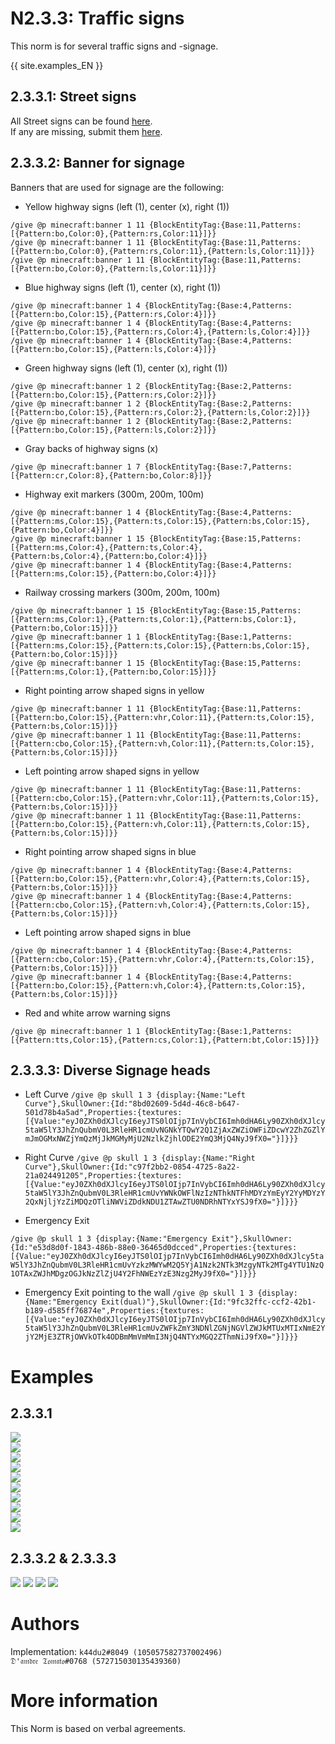 # N2.3.3: Traffic signs

This norm is for several traffic signs and -signage.

{{ site.examples_EN }}

## 2.3.3.1: Street signs

All Street signs can be found [here](/EN/N6/1/1).      
If any are missing, submit them [here](https://forms.gle/THsa88phkL3LLLpMA).

## 2.3.3.2: Banner for signage

Banners that are used for signage are the following:

* Yellow highway signs (left (1), center (x), right (1))
```
/give @p minecraft:banner 1 11 {BlockEntityTag:{Base:11,Patterns:[{Pattern:bo,Color:0},{Pattern:rs,Color:11}]}}
/give @p minecraft:banner 1 11 {BlockEntityTag:{Base:11,Patterns:[{Pattern:bo,Color:0},{Pattern:rs,Color:11},{Pattern:ls,Color:11}]}}
/give @p minecraft:banner 1 11 {BlockEntityTag:{Base:11,Patterns:[{Pattern:bo,Color:0},{Pattern:ls,Color:11}]}}
```

* Blue highway signs (left (1), center (x), right (1))
```
/give @p minecraft:banner 1 4 {BlockEntityTag:{Base:4,Patterns:[{Pattern:bo,Color:15},{Pattern:rs,Color:4}]}}
/give @p minecraft:banner 1 4 {BlockEntityTag:{Base:4,Patterns:[{Pattern:bo,Color:15},{Pattern:rs,Color:4},{Pattern:ls,Color:4}]}}
/give @p minecraft:banner 1 4 {BlockEntityTag:{Base:4,Patterns:[{Pattern:bo,Color:15},{Pattern:ls,Color:4}]}}
```

* Green highway signs (left (1), center (x), right (1))
```
/give @p minecraft:banner 1 2 {BlockEntityTag:{Base:2,Patterns:[{Pattern:bo,Color:15},{Pattern:rs,Color:2}]}}
/give @p minecraft:banner 1 2 {BlockEntityTag:{Base:2,Patterns:[{Pattern:bo,Color:15},{Pattern:rs,Color:2},{Pattern:ls,Color:2}]}}
/give @p minecraft:banner 1 2 {BlockEntityTag:{Base:2,Patterns:[{Pattern:bo,Color:15},{Pattern:ls,Color:2}]}}
```

* Gray backs of highway signs (x)
```
/give @p minecraft:banner 1 7 {BlockEntityTag:{Base:7,Patterns:[{Pattern:cr,Color:8},{Pattern:bo,Color:8}]}}
```

* Highway exit markers (300m, 200m, 100m)
```
/give @p minecraft:banner 1 4 {BlockEntityTag:{Base:4,Patterns:[{Pattern:ms,Color:15},{Pattern:ts,Color:15},{Pattern:bs,Color:15},{Pattern:bo,Color:4}]}}
/give @p minecraft:banner 1 15 {BlockEntityTag:{Base:15,Patterns:[{Pattern:ms,Color:4},{Pattern:ts,Color:4},
{Pattern:bs,Color:4},{Pattern:bo,Color:4}]}}
/give @p minecraft:banner 1 4 {BlockEntityTag:{Base:4,Patterns:[{Pattern:ms,Color:15},{Pattern:bo,Color:4}]}}
```

* Railway crossing markers (300m, 200m, 100m)
```
/give @p minecraft:banner 1 15 {BlockEntityTag:{Base:15,Patterns:[{Pattern:ms,Color:1},{Pattern:ts,Color:1},{Pattern:bs,Color:1},{Pattern:bo,Color:15}]}}
/give @p minecraft:banner 1 1 {BlockEntityTag:{Base:1,Patterns:[{Pattern:ms,Color:15},{Pattern:ts,Color:15},{Pattern:bs,Color:15},{Pattern:bo,Color:15}]}}
/give @p minecraft:banner 1 15 {BlockEntityTag:{Base:15,Patterns:[{Pattern:ms,Color:1},{Pattern:bo,Color:15}]}}
```

* Right pointing arrow shaped signs in yellow
```
/give @p minecraft:banner 1 11 {BlockEntityTag:{Base:11,Patterns:[{Pattern:bo,Color:15},{Pattern:vhr,Color:11},{Pattern:ts,Color:15},{Pattern:bs,Color:15}]}}
/give @p minecraft:banner 1 11 {BlockEntityTag:{Base:11,Patterns:[{Pattern:cbo,Color:15},{Pattern:vh,Color:11},{Pattern:ts,Color:15},{Pattern:bs,Color:15}]}}
```

* Left pointing arrow shaped signs in yellow
```
/give @p minecraft:banner 1 11 {BlockEntityTag:{Base:11,Patterns:[{Pattern:cbo,Color:15},{Pattern:vhr,Color:11},{Pattern:ts,Color:15},{Pattern:bs,Color:15}]}}
/give @p minecraft:banner 1 11 {BlockEntityTag:{Base:11,Patterns:[{Pattern:bo,Color:15},{Pattern:vh,Color:11},{Pattern:ts,Color:15},{Pattern:bs,Color:15}]}}
```

* Right pointing arrow shaped signs in blue
```
/give @p minecraft:banner 1 4 {BlockEntityTag:{Base:4,Patterns:[{Pattern:bo,Color:15},{Pattern:vhr,Color:4},{Pattern:ts,Color:15},{Pattern:bs,Color:15}]}}
/give @p minecraft:banner 1 4 {BlockEntityTag:{Base:4,Patterns:[{Pattern:cbo,Color:15},{Pattern:vh,Color:4},{Pattern:ts,Color:15},{Pattern:bs,Color:15}]}}
```

* Left pointing arrow shaped signs in blue
```
/give @p minecraft:banner 1 4 {BlockEntityTag:{Base:4,Patterns:[{Pattern:cbo,Color:15},{Pattern:vhr,Color:4},{Pattern:ts,Color:15},{Pattern:bs,Color:15}]}}
/give @p minecraft:banner 1 4 {BlockEntityTag:{Base:4,Patterns:[{Pattern:bo,Color:15},{Pattern:vh,Color:4},{Pattern:ts,Color:15},{Pattern:bs,Color:15}]}}
```

* Red and white arrow warning signs
```
/give @p minecraft:banner 1 1 {BlockEntityTag:{Base:1,Patterns:[{Pattern:tts,Color:15},{Pattern:cs,Color:1},{Pattern:bt,Color:15}]}}
```
## 2.3.3.3: Diverse Signage heads
 
 * Left Curve
```/give @p skull 1 3 {display:{Name:"Left Curve"},SkullOwner:{Id:"8bd02609-5d4d-46c8-b647-501d78b4a5ad",Properties:{textures:[{Value:"eyJ0ZXh0dXJlcyI6eyJTS0lOIjp7InVybCI6Imh0dHA6Ly90ZXh0dXJlcy5taW5lY3JhZnQubmV0L3RleHR1cmUvNGNkYTQwY2Q1ZjAxZWZiOWFiZDcwY2ZhZGZlYmJmOGMxNWZjYmQzMjJkMGMyMjU2NzlkZjhlODE2YmQ3MjQ4NyJ9fX0="}]}}}```

* Right Curve
```/give @p skull 1 3 {display:{Name:"Right Curve"},SkullOwner:{Id:"c97f2bb2-0854-4725-8a22-21a024491205",Properties:{textures:[{Value:"eyJ0ZXh0dXJlcyI6eyJTS0lOIjp7InVybCI6Imh0dHA6Ly90ZXh0dXJlcy5taW5lY3JhZnQubmV0L3RleHR1cmUvYWNkOWFlNzIzNThkNTFhMDYzYmEyY2YyMDYzY2QxNjljYzZiMDQzOTliNWViZDdkNDU1ZTAwZTU0NDRhNTYxYSJ9fX0="}]}}}```

* Emergency Exit

```/give @p skull 1 3 {display:{Name:"Emergency Exit"},SkullOwner:{Id:"e53d8d0f-1843-486b-88e0-36465d0dcced",Properties:{textures:[{Value:"eyJ0ZXh0dXJlcyI6eyJTS0lOIjp7InVybCI6Imh0dHA6Ly90ZXh0dXJlcy5taW5lY3JhZnQubmV0L3RleHR1cmUvYzkzMWYwM2Q5YjA1Nzk2NTk3MzgyNTk2MTg4YTU1NzQ1OTAxZWJhMDgzOGJkNzZlZjU4Y2FhNWEzYzE3Nzg2MyJ9fX0="}]}}}```

* Emergency Exit pointing to the wall
```/give @p skull 1 3 {display:{Name:"Emergency Exit(dual)"},SkullOwner:{Id:"9fc32ffc-ccf2-42b1-b189-d585ff76874e",Properties:{textures:[{Value:"eyJ0ZXh0dXJlcyI6eyJTS0lOIjp7InVybCI6Imh0dHA6Ly90ZXh0dXJlcy5taW5lY3JhZnQubmV0L3RleHR1cmUvZWFkZmY3NDNlZGNjNGVlZWJkMTUxMTIxNmE2YjY2MjE3ZTRjOWVkOTk4ODBmMmVmMmI3NjQ4NTYxMGQ2ZThmNiJ9fX0="}]}}}```

# Examples

## 2.3.3.1
![](https://bte-n.github.io/resources/N2/3/3/pic_1.png)  
![](https://bte-n.github.io/resources/N2/3/3/pic_2.png)  
![](https://bte-n.github.io/resources/N2/3/3/pic_3.png)  
![](https://bte-n.github.io/resources/N2/3/3/pic_4.png)  
![](https://bte-n.github.io/resources/N2/3/3/pic_5.png)  
![](https://bte-n.github.io/resources/N2/3/3/pic_6.png)  
![](https://bte-n.github.io/resources/N2/3/3/pic_7.png)  
![](https://bte-n.github.io/resources/N2/3/3/pic_8.png)  
![](https://bte-n.github.io/resources/N2/3/3/pic_9.png)  
![](https://bte-n.github.io/resources/N2/3/3/pic_10.png)

## 2.3.3.2 & 2.3.3.3
![](https://bte-n.github.io/resources/N2/3/3/pic_11.png)
![](https://bte-n.github.io/resources/N2/3/3/pic_12.png)
![](https://bte-n.github.io/resources/N2/3/3/pic_13.png)
![](https://bte-n.github.io/resources/N2/3/3/pic_14.png)

# Authors

Implementation:
`k44du2#8049 (105057582737002496)`      
`𝔇'𝔞𝔪𝔡𝔯𝔢 𝔗𝔬𝔪𝔞𝔱𝔬#0768 (572715030135439360)`

# More information

This Norm is based on verbal agreements.
